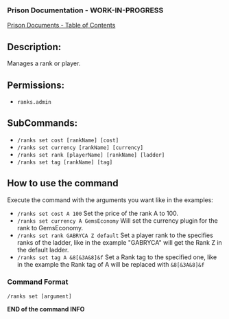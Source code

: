 ### Prison Documentation - **WORK-IN-PROGRESS**
[Prison Documents - Table of Contents](../prison_docs_000_toc.md)

## Description:

Manages a rank or player.

## Permissions: 

- `ranks.admin`

## SubCommands:

- `/ranks set cost [rankName] [cost]`
- `/ranks set currency [rankName] [currency]`
- `/ranks set rank [playerName] [rankName] [ladder]`
- `/ranks set tag [rankName] [tag]`

## How to use the command

Execute the command with the arguments you want like in the examples:

- `/ranks set cost A 100`
Set the price of the rank A to 100.
- `/ranks set currency A GemsEconomy`
Will set the currency plugin for the rank to GemsEconomy.
- `/ranks set rank GABRYCA Z default`
Set a player rank to the specifies ranks of the ladder, like in the example "GABRYCA" will get the Rank Z in the default ladder.
- `/ranks set tag A &8[&3A&8]&f`
Set a Rank tag to the specified one, like in the example the Rank tag of A will be replaced with `&8[&3A&8]&f`

### Command Format

`/ranks set [argument]`

**END of the command INFO**